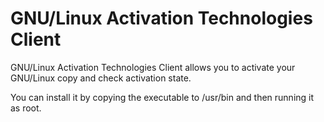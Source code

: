 # GNU/Linux Activation Technologies Client
GNU/Linux Activation Technologies Client allows you to activate your GNU/Linux copy and check activation state.

You can install it by copying the executable to /usr/bin and then running it as root.

